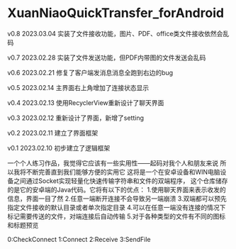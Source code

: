 # XuanNiaoQuickTransfer_forAndroid

v0.8 2023.03.04
实装了文件接收功能，图片、PDF、office类文件接收依然会乱码

v0.7 2023.02.28
实装了文件发送功能，但PDF内带图的文件发送会乱码

v0.6 2023.02.21
修复了客户端发消息消息全跑到右边的bug

v0.5 2023.02.14
主界面右上角增加了连接状态显示

v0.4 2023.02.13
使用RecyclerView重新设计了聊天界面

v0.3 2023.02.12
重新设计了界面，新增了setting

v0.2 2023.02.11
建立了界面框架

v0.1 2023.02.10
初步建立了逻辑框架

一个个人练习作品，我觉得它应该有一些实用性——起码对我个人和朋友来说
所以我将不断完善直到我们能够方便的实用它 
这将是一个在安卓设备和WIN电脑设备之间通过Socket实现轻量化快速传输字符串和文件的双端程序，
这个仓库储存的是它的安卓端的Java代码。它将有以下的优点： 
1.使用聊天界面来表示收发的信息，界面一目了然 
2.任意一端断开连接不会导致另一端崩溃 
3.双端都可以预先指定文件接收的默认目录或者单次指定目录
4.可以在任意一端没有连接的情况下标记需要传送的文件，对端连接后自动传输
5.对于各种类型的文件有不同的图标和标题预览

0:CheckConnect
1:Connect
2:Receive
3:SendFile